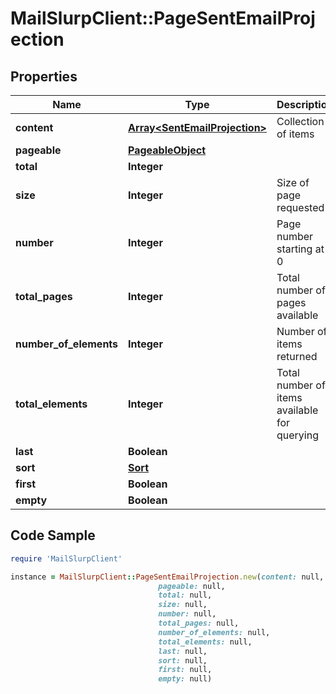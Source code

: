 # MailSlurpClient::PageSentEmailProjection

## Properties

Name | Type | Description | Notes
------------ | ------------- | ------------- | -------------
**content** | [**Array&lt;SentEmailProjection&gt;**](SentEmailProjection) | Collection of items | 
**pageable** | [**PageableObject**](PageableObject) |  | [optional] 
**total** | **Integer** |  | [optional] 
**size** | **Integer** | Size of page requested | 
**number** | **Integer** | Page number starting at 0 | 
**total_pages** | **Integer** | Total number of pages available | 
**number_of_elements** | **Integer** | Number of items returned | 
**total_elements** | **Integer** | Total number of items available for querying | 
**last** | **Boolean** |  | [optional] 
**sort** | [**Sort**](Sort) |  | [optional] 
**first** | **Boolean** |  | [optional] 
**empty** | **Boolean** |  | [optional] 

## Code Sample

```ruby
require 'MailSlurpClient'

instance = MailSlurpClient::PageSentEmailProjection.new(content: null,
                                 pageable: null,
                                 total: null,
                                 size: null,
                                 number: null,
                                 total_pages: null,
                                 number_of_elements: null,
                                 total_elements: null,
                                 last: null,
                                 sort: null,
                                 first: null,
                                 empty: null)
```


